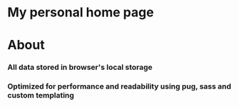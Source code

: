 # My personal home page

# About
### All data stored in browser's local storage
### Optimized for performance and readability using pug, sass and custom templating